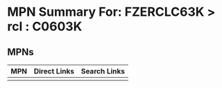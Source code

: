 



# MPN Summary For: FZERCLC63K > rcl : C0603K

## MPNs
  

|MPN|Direct Links|Search Links|
| :--- | :--- | :--- |
||||
